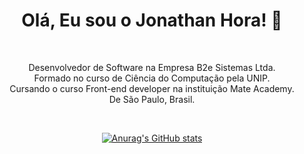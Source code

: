 <div align="center">
  
  # Olá, Eu sou o Jonathan Hora! :rocket:

  <br>
  
  <p>
    Desenvolvedor de Software na Empresa B2e Sistemas Ltda.<br>
    Formado no curso de Ciência do Computação pela UNIP.<br>
    Cursando o curso Front-end developer na instituição Mate Academy.<br>
    De São Paulo, Brasil.
  </p> 

  <br>

[![Anurag's GitHub stats](https://github-readme-stats.vercel.app/api?username=jonathanhora&show_icons=true&theme=tokyonight)](https://github.com/jonathanhora/github-readme-stats)

<!--
**jonathanhora/jonathanhora** is a ✨ _special_ ✨ repository because its `README.md` (this file) appears on your GitHub profile.

Here are some ideas to get you started:

- 🔭 I’m currently working on ...
- 🌱 I’m currently learning ...
- 👯 I’m looking to collaborate on ...
- 🤔 I’m looking for help with ...
- 💬 Ask me about ...
- 📫 How to reach me: ...
- 😄 Pronouns: ...
- ⚡ Fun fact: ...
-->

<div>
